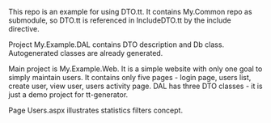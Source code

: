 This repo is an example for using DTO.tt. It contains My.Common repo as submodule, so DTO.tt is referenced in IncludeDTO.tt by the include directive.

Project My.Example.DAL contains DTO description and Db class. Autogenerated classes are already generated.

Main project is My.Example.Web. It is a simple website with only one goal to simply maintain users. It contains only five pages - login page, users list, create user, view user, users activity page. DAL has three DTO classes - it is just a demo project for tt-generator.

Page Users.aspx illustrates statistics filters concept.
